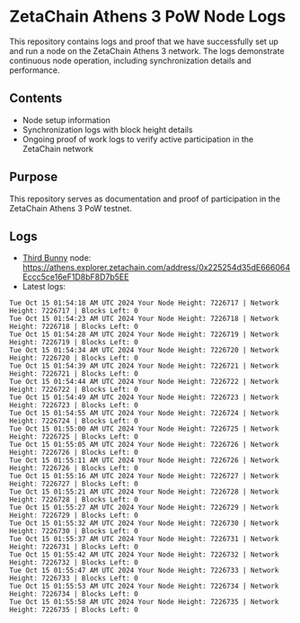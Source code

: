 # ZetaChain Athens 3 PoW Node Logs
This repository contains logs and proof that we have successfully set up and run a node on the ZetaChain Athens 3 network. The logs demonstrate continuous node operation, including synchronization details and performance.

## Contents
- Node setup information
- Synchronization logs with block height details
- Ongoing proof of work logs to verify active participation in the ZetaChain network

## Purpose
This repository serves as documentation and proof of participation in the ZetaChain Athens 3 PoW testnet.

## Logs

- [Third Bunny](https://thirdbunny.xyz/) node: https://athens.explorer.zetachain.com/address/0x225254d35dE666064Eccc5ce16eF1D8bF8D7b5EE
- Latest logs:
```
Tue Oct 15 01:54:18 AM UTC 2024 Your Node Height: 7226717 | Network Height: 7226717 | Blocks Left: 0
Tue Oct 15 01:54:23 AM UTC 2024 Your Node Height: 7226718 | Network Height: 7226718 | Blocks Left: 0
Tue Oct 15 01:54:28 AM UTC 2024 Your Node Height: 7226719 | Network Height: 7226719 | Blocks Left: 0
Tue Oct 15 01:54:34 AM UTC 2024 Your Node Height: 7226720 | Network Height: 7226720 | Blocks Left: 0
Tue Oct 15 01:54:39 AM UTC 2024 Your Node Height: 7226721 | Network Height: 7226721 | Blocks Left: 0
Tue Oct 15 01:54:44 AM UTC 2024 Your Node Height: 7226722 | Network Height: 7226722 | Blocks Left: 0
Tue Oct 15 01:54:49 AM UTC 2024 Your Node Height: 7226723 | Network Height: 7226723 | Blocks Left: 0
Tue Oct 15 01:54:55 AM UTC 2024 Your Node Height: 7226724 | Network Height: 7226724 | Blocks Left: 0
Tue Oct 15 01:55:00 AM UTC 2024 Your Node Height: 7226725 | Network Height: 7226725 | Blocks Left: 0
Tue Oct 15 01:55:05 AM UTC 2024 Your Node Height: 7226726 | Network Height: 7226726 | Blocks Left: 0
Tue Oct 15 01:55:11 AM UTC 2024 Your Node Height: 7226726 | Network Height: 7226726 | Blocks Left: 0
Tue Oct 15 01:55:16 AM UTC 2024 Your Node Height: 7226727 | Network Height: 7226727 | Blocks Left: 0
Tue Oct 15 01:55:21 AM UTC 2024 Your Node Height: 7226728 | Network Height: 7226728 | Blocks Left: 0
Tue Oct 15 01:55:27 AM UTC 2024 Your Node Height: 7226729 | Network Height: 7226729 | Blocks Left: 0
Tue Oct 15 01:55:32 AM UTC 2024 Your Node Height: 7226730 | Network Height: 7226730 | Blocks Left: 0
Tue Oct 15 01:55:37 AM UTC 2024 Your Node Height: 7226731 | Network Height: 7226731 | Blocks Left: 0
Tue Oct 15 01:55:42 AM UTC 2024 Your Node Height: 7226732 | Network Height: 7226732 | Blocks Left: 0
Tue Oct 15 01:55:47 AM UTC 2024 Your Node Height: 7226733 | Network Height: 7226733 | Blocks Left: 0
Tue Oct 15 01:55:53 AM UTC 2024 Your Node Height: 7226734 | Network Height: 7226734 | Blocks Left: 0
Tue Oct 15 01:55:58 AM UTC 2024 Your Node Height: 7226735 | Network Height: 7226735 | Blocks Left: 0
```

